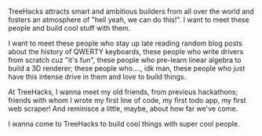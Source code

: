 TreeHacks attracts smart and ambitious builders from all over the world and fosters an atmosphere of "hell yeah, we can do this!". I want to meet these people and build cool stuff with them.

I want to meet these people who stay up late reading random blog posts about the history of QWERTY keyboards, these people who write drivers from scratch cuz "it's fun", these people who pre-learn linear algebra to build a 3D renderer; these people who...., idk man, these people who just have this intense drive in them and love to build things.

At TreeHacks, I wanna meet my old friends, from previous hackathons; friends with whom I wrote my first line of code, my first todo app, my first web scraper! And reminisce a little, maybe, about how far we've come.

I wanna come to TreeHacks to build cool things with super cool people.